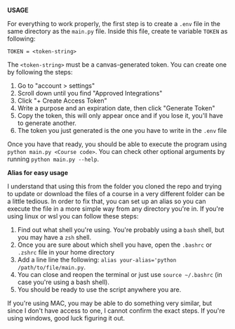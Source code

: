 **USAGE**

For everything to work properly, the first step is to create a `.env` file in the same directory as the `main.py` file. Inside this file, create te variable `TOKEN` as following:

```
TOKEN = <token-string>
```

The `<token-string>` must be a canvas-generated token. You can create one by following the steps:

1. Go to "account > settings"
2. Scroll down until you find "Approved Integrations"
3. Click "+ Create Access Token"
4. Write a purpose and an expiration date, then click "Generate Token"
5. Copy the token, this will only appear once and if you lose it, you'll have to generate another.
6. The token you just generated is the one you have to write in the `.env` file

Once you have that ready, you should be able to execute the program using `python main.py <Course code>`. You can check other optional arguments by running `python main.py --help`.

**Alias for easy usage**

I understand that using this from the folder you cloned the repo and trying to update or download the files of a course in a very different folder can be a little tedious. In order to fix that, you can set up an alias so you can execute the file in a more simple way from any directory you're in. If you're using linux or wsl you can follow these steps:

1. Find out what shell you're using. You're probably using a `bash` shell, but you may have a `zsh` shell.
2. Once you are sure about which shell you have, open the `.bashrc` or `.zshrc` file in your home directory
3. Add a line line the following: `alias your-alias='python /path/to/file/main.py`.
4. You can close and reopen the terminal or just use `source ~/.bashrc` (in case you're using a bash shell).
5. You should be ready to use the script anywhere you are.

If you're using MAC, you may be able to do something very similar, but since I don't have access to one, I cannot confirm the exact steps.
If you're using windows, good luck figuring it out.
